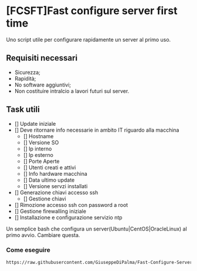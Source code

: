 # [FCSFT]Fast configure server first time

Uno script utile per configurare rapidamente un server al primo uso.

## Requisiti necessari

- Sicurezza;
- Rapidità;
- No software aggiuntivi;
- Non costituire intralcio a lavori futuri sul server.

## Task utili

- [] Update iniziale
- [] Deve ritornare info necessarie in ambito IT riguardo alla macchina
  - [] Hostname
  - [] Versione SO
  - [] Ip interno
  - [] Ip esterno
  - [] Porte Aperte
  - [] Utenti creati e attivi
  - [] Info hardware macchina
  - [] Data ultimo update
  - [] Versione servzi installati
- [] Generazione chiavi accesso ssh
  - [] Gestione chiavi
- [] Rimozione accesso ssh con password a root
- [] Gestione firewalling iniziale
- [] Installazione e configurazione servizio ntp

Un semplice bash che configura un server(Ubuntu|CentOS|OracleLinux) al primo avvio. Cambiare questa.

### Come eseguire

```bash
https://raw.githubusercontent.com/GiuseppeDiPalma/Fast-Configure-Server-First-Time/main/configure.sh | bash
```
